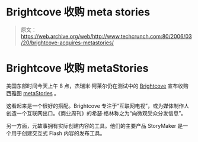 # Brightcove 收购 meta stories

> 原文：<https://web.archive.org/web/http://www.techcrunch.com:80/2006/03/20/brightcove-acquires-metastories/>

# Brightcove 收购 metaStories

美国东部时间今天上午 8 点，杰瑞米·阿莱尔仍在测试中的 [Brightcove](https://web.archive.org/web/20210920210300/http://www.brightcove.com/) 宣布收购西雅图 [metaStories](https://web.archive.org/web/20210920210300/http://www.metastories.com/) 。

这看起来是一个很好的搭配。Brightcove 专注于“互联网电视”，或为媒体制作人创造一个互联网出口。《商业周刊》的希瑟·格林称之为“向微观受众分发信息”。

另一方面，元故事拥有实际创建内容的工具。他们的主要产品 StoryMaker 是一个用于创建交互式 Flash 内容的发布工具。
